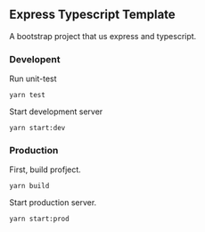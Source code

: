 ## Express Typescript Template

A bootstrap project that us express and typescript.

### Developent

Run unit-test

`yarn test`

Start development server

`yarn start:dev`

### Production

First, build profject.

`yarn build`

Start production server.

`yarn start:prod`
